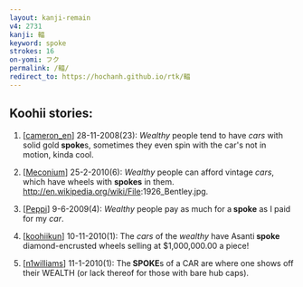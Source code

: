 ```yaml
---
layout: kanji-remain
v4: 2731
kanji: 輻
keyword: spoke
strokes: 16
on-yomi: フク
permalink: /輻/
redirect_to: https://hochanh.github.io/rtk/輻
---
```


## Koohii stories: 

1) [<a href="http://kanji.koohii.com/profile/cameron_en">cameron_en</a>] 28-11-2008(23): <em>Wealthy</em> people tend to have <em>cars</em> with solid gold<strong> spoke</strong>s, sometimes they even spin with the car&#039;s not in motion, kinda cool.

2) [<a href="http://kanji.koohii.com/profile/Meconium">Meconium</a>] 25-2-2010(6): <em>Wealthy</em> people can afford vintage <em>cars</em>, which have wheels with <strong>spokes</strong> in them. <a href="http://en.wikipedia.org/wiki/File">http://en.wikipedia.org/wiki/File</a>:1926_Bentley.jpg.

3) [<a href="http://kanji.koohii.com/profile/Peppi">Peppi</a>] 9-6-2009(4): <em>Wealthy</em> people pay as much for a<strong> spoke</strong> as I paid for my <em>car</em>.

4) [<a href="http://kanji.koohii.com/profile/koohiikun">koohiikun</a>] 10-11-2010(1): The <em>cars</em> of the <em>wealthy</em> have Asanti<strong> spoke</strong> diamond-encrusted wheels selling at $1,000,000.00 a piece!

5) [<a href="http://kanji.koohii.com/profile/n1williams">n1williams</a>] 11-1-2010(1): The<strong> SPOKE</strong>s of a CAR are where one shows off their WEALTH (or lack thereof for those with bare hub caps).

